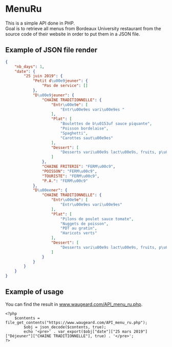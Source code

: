 # MenuRu

This is a simple API done in PHP. <br>Goal is to retrieve all menus from Bordeaux University restaurant from the source code of their website in order to put them in a JSON file.



## Example of JSON file render

```json
{
    "nb_days": 1,
    "date": {
        "25 juin 2019": {
            "Petit d\u00e9jeuner": {
                "Pas de service": []
            },
            "D\u00e9jeuner": {
                "CHAINE TRADITIONNELLE": {
                    "Entr\u00e9e": [
                        "Entr\u00e9es vari\u00e9es "
                    ],
                    "Plat": [
                        "Boulettes de b\u0153uf sauce piquante",
                        "Poisson bordelaise",
                        "Spaghetti",
                        "Carottes saut\u00e9es"
                    ],
                    "Dessert": [
                        "Desserts vari\u00e9s lact\u00e9s, fruits, p\u00e2tisseries"
                    ]
                },
                "CHAINE FRITERIE": "FERM\u00c9",
                "POISSON": "FERM\u00c9",
                "TOURISTE": "FERM\u00c9",
                "P.A.": "FERM\u00c9"
            },
            "D\u00eener": {
                "CHAINE TRADITIONNELLE": {
                    "Entr\u00e9e": [
                        "Entr\u00e9es vari\u00e9es"
                    ],
                    "Plat": [
                        "Pilons de poulet sauce tomate",
                        "Nuggets de poisson",
                        "PDT au gratin",
                        "Haricots verts"
                    ],
                    "Dessert": [
                        "Desserts vari\u00e9s lact\u00e9s, fruits, p\u00e2tisseries"
                    ]
                }
            }
        }
    }
}
```



## Example of usage

You can find the result in www.waugeard.com/API_menu_ru.php.
```php+HTML
<?php
	$contents = file_get_contents("https://www.waugeard.com/API_menu_ru.php"); 
        $obj = json_decode($contents, true);
        echo '<pre>' . var_export($obj["date"]["25 mars 2019"]["Déjeuner"]["CHAINE TRADITIONNELLE"], true) . '</pre>';
?>
```

